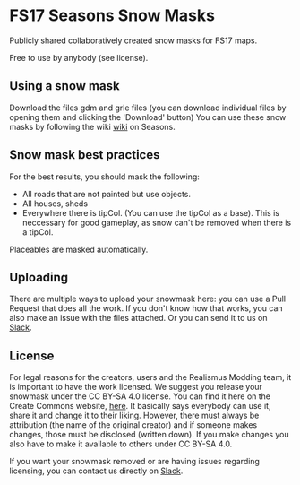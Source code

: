 # FS17 Seasons Snow Masks
Publicly shared collaboratively created snow masks for FS17 maps.

Free to use by anybody (see license).

## Using a snow mask

Download the files gdm and grle files (you can download individual files by
opening them and clicking the 'Download' button)
You can use these snow masks by following the wiki
[wiki](https://github.com/RealismusModding/FS17_seasons/wiki/Info-for-Map-Makers)
on Seasons.

## Snow mask best practices

For the best results, you should mask the following:
- All roads that are not painted but use objects.
- All houses, sheds
- Everywhere there is tipCol. (You can use the tipCol as a base). This is neccessary
  for good gameplay, as snow can't be removed when there is a tipCol.

Placeables are masked automatically.

## Uploading

There are multiple ways to upload your snowmask here: you can use a Pull Request
that does all the work. If you don't know how that works, you can also make an
issue with the files attached. Or you can send it to us on
[Slack](http://realismus.joskuijpers.nl).

## License

For legal reasons for the creators, users and the Realismus Modding team, it is
important to have the work licensed. We suggest you release your snowmask under
the CC BY-SA 4.0 license. You can find it here on the Create Commons website,
[here](https://creativecommons.org/licenses/by-sa/4.0/). It basically says
everybody can use it, share it and change it to their liking. However, there
must always be attribution (the name of the original creator) and if someone
makes changes, those must be disclosed (written down). If you make changes
you also have to make it available to others under CC BY-SA 4.0.

If you want your snowmask removed or are having issues regarding licensing, you
can contact us directly on [Slack](http://realismus.joskuijpers.nl).
